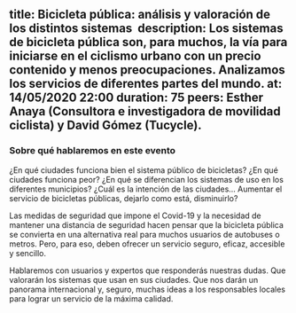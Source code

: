 title: Bicicleta pública: análisis y valoración de los distintos sistemas 
description: Los sistemas de bicicleta pública son, para muchos, la vía para iniciarse en el ciclismo urbano con un precio contenido y menos preocupaciones. Analizamos los servicios de diferentes partes del mundo. 
at: 14/05/2020 22:00
duration: 75
peers: Esther Anaya (Consultora e investigadora de movilidad ciclista) y David Gómez (Tucycle).
----
### Sobre qué hablaremos en este evento

¿En qué ciudades funciona bien el sistema público de bicicletas? ¿En qué ciudades funciona peor? ¿En qué se diferencian los sistemas de uso en los diferentes municipios? ¿Cuál es la intención de las ciudades…  Aumentar el servicio de bicicletas públicas, dejarlo como está, disminuirlo?

Las medidas de seguridad que impone el Covid-19 y la necesidad de mantener una distancia de seguridad hacen pensar que la bicicleta pública se convierta en una alternativa real para muchos usuarios de autobuses o metros. Pero, para eso, deben ofrecer un servicio seguro, eficaz, accesible y sencillo. 

Hablaremos con usuarios y expertos que responderás nuestras dudas. Que valorarán los sistemas que usan en sus ciudades. Que nos darán un panorama internacional y, seguro, muchas ideas a los responsables locales para lograr un servicio de la máxima calidad. 
